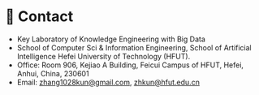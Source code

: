 # 📍 Contact
- Key Laboratory of Knowledge Engineering with Big Data
- School of Computer Sci & Information Engineering,   School of Artificial Intelligence
Hefei University of Technology (HFUT).
- Office:  Room 906, Kejiao A Building, Feicui Campus of HFUT, Hefei, Anhui, China, 230601
- Email:  [zhang1028kun@gmail.com](mailto:zhang1028kun@gmail.com), [zhkun@hfut.edu.cn](mailto:zhkun@hfut.edu.cn)
